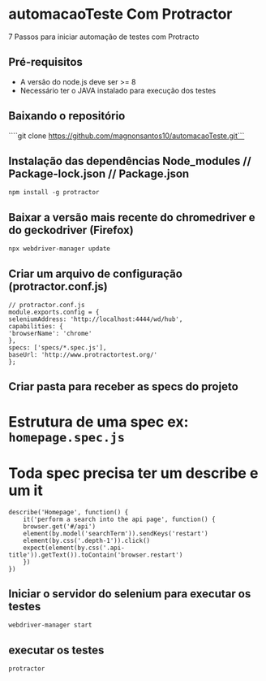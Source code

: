 # automacaoTeste Com Protractor

7 Passos para iniciar automação de testes com Protracto

## Pré-requisitos

* A versão do node.js deve ser >= 8
* Necessário ter o JAVA instalado para execução dos testes

## Baixando o repositório

````git clone https://github.com/magnonsantos10/automacaoTeste.git```

## Instalação das dependências Node_modules // Package-lock.json // Package.json

```
npm install -g protractor
```
## Baixar a versão mais recente do chromedriver e do geckodriver (Firefox)

```
npx webdriver-manager update
```

## Criar um arquivo de configuração (protractor.conf.js)

```
// protractor.conf.js
module.exports.config = {
seleniumAddress: 'http://localhost:4444/wd/hub',
capabilities: {
'browserName': 'chrome'
},
specs: ['specs/*.spec.js'],
baseUrl: 'http://www.protractortest.org/'
};
```
## Criar pasta para receber as specs do projeto
# Estrutura de uma spec ex: `homepage.spec.js`
# Toda spec precisa ter um describe e um it

```
describe('Homepage', function() {
    it('perform a search into the api page', function() {
    browser.get('#/api')
    element(by.model('searchTerm')).sendKeys('restart')
    element(by.css('.depth-1')).click()
    expect(element(by.css('.api-title')).getText()).toContain('browser.restart')
    })
})
```

## Iniciar o servidor do selenium para executar os testes

```
webdriver-manager start
```

## executar os testes

```
protractor
```
